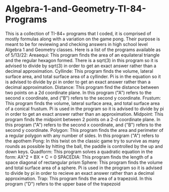 # Algebra-1-and-Geometry-TI-84-Programs
This is a collection of TI-84+ programs that I coded, it is comprised of mostly formulas along with a variation on the game pong. Their purpose is meant to be for reviewing and checking answers in high school level Algebra 1 and Geometry classes.
Here is a list of the programs available as of 5/13/22:
Areaequi: This program finds the area of an equilateral triangle and the regular hexagon formed. There is a sqrt(3) in this program so it is advised to divide by sqrt(3) in order to get an exact answer rather than a decimal approximation.
Cyllinde: This program finds the volume, lateral surface area, and total surface area of a cyllinder. Pi is in the equation so it is advised to divide by pi in order to get an exact answer rather than a decimal approximation.
Distance: This program find the distance between two points on a 2d coordinate plane. In this program ("A") refers to the second x coordinate, and ("B") refers to the second y coordinate.
Frustum: This program finds the volume, lateral surface area, and total surface area of a conical frustum. Pi is used in the program so it is advised to divide by pi in order to get an exact answer rather than an approximation.
Midpoint: This program finds the midpoint between 2 points on a 2-d coordinate plane. In this program ("A") refers to the second x coordinate, and ("B") refers to the second y coordinate.
Polygon: This program finds the area and perimeter of a regular polygon with any number of sides. In this program ("A") refers to the apothem
Pong: In this twist on the classic game try to survive as many rounds as possible by hitting the ball, the paddle is controlled by the up and down keys.
Quadform: This program solves a quadratic equation in the form: AX^2 + BX + C = 0
SPACEDIA: This program finds the length of a space diagonal of rectangular prism
Sphere: This program finds the volume and total surface area of a sphere. Pi is used in the program so it is advised to divide by pi in order to recieve an exact answer rather than a decimal approximation.
Trap: This program finds the area of a trapezoid. In this program ("D") refers to the upper base of the trapezoid
